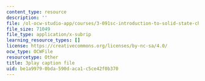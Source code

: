 ```yaml
---
content_type: resource
description: ''
file: /ol-ocw-studio-app/courses/3-091sc-introduction-to-solid-state-chemistry-fall-2010/be1a99790bda590daca1c5ce42f0b370_wyoFOdR64U8.vtt
file_size: 71049
file_type: application/x-subrip
learning_resource_types: []
license: https://creativecommons.org/licenses/by-nc-sa/4.0/
ocw_type: OCWFile
resourcetype: Other
title: 3play caption file
uid: be1a9979-0bda-590d-aca1-c5ce42f0b370
---
```

